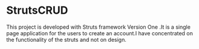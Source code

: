 # StrutsCRUD
This project is developed with Struts framework Version One .It is a single page application for the users to create an account.I have concentrated on the functionality of the struts and not on design.
